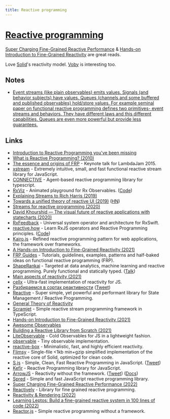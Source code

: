 ```yaml
---
title: Reactive programming
---
```


# [Reactive programming](https://en.wikipedia.org/wiki/Reactive_programming)

[Super Charging Fine-Grained Reactive Performance](https://dev.to/modderme123/super-charging-fine-grained-reactive-performance-47ph) & [Hands-on Introduction to Fine-Grained Reactivity](https://dev.to/ryansolid/a-hands-on-introduction-to-fine-grained-reactivity-3ndf) are great reads.

Love [Solid](../programming-languages/javascript/js-libraries/solid.md)'s reactivity model. [Voby](https://github.com/vobyjs/voby) is interesting too.

## Notes

- [Event streams (like plain observables) emits values. Signals (and behavior subjects) have values. Queues (channels and some buffered and published observables) hold/store values. For example seminal paper on functional reactive programming defines two primitives- event streams and behaviors. They have different laws and this different capabilities. Queues are even more powerful but provide less guarantees.](https://www.reddit.com/r/reactjs/comments/yk6iy3/react_vdom_vs_preact_signal_performance_flame/)

## Links

- [Introduction to Reactive Programming you've been missing](https://gist.github.com/staltz/868e7e9bc2a7b8c1f754)
- [What is Reactive Programming? (2010)](http://paulstovell.com/blog/reactive-programming)
- [The essence and origins of FRP](https://github.com/conal/talk-2015-essence-and-origins-of-frp) - Keynote talk for LambdaJam 2015.
- [xstream](https://github.com/staltz/xstream) - Extremely intuitive, small, and fast functional reactive stream library for JavaScript.
- [CONNECTIVE](https://connective.dev/) - Agent-based reactive programming library for typescript.
- [RxViz](https://rxviz.com/) - Animated playground for Rx Observables. ([Code](https://github.com/moroshko/rxviz))
- [Explaining Streams to Rich Harris (2019)](https://johnlindquist.com/explaining-streams-to-rich-harris)
- [Towards a unified theory of reactive UI (2019)](https://raphlinus.github.io/ui/druid/2019/11/22/reactive-ui.html) ([HN](https://news.ycombinator.com/item?id=21607818))
- [Streams for reactive programming (2020)](https://surma.dev/things/streams-for-reactive-programming/)
- [David Khourshid — The visual future of reactive applications with statecharts (2020)](https://www.youtube.com/watch?v=o84Xw8qiTCw)
- [RxFeedback](https://github.com/NoTests/RxFeedback.swift) - Universal system operator and architecture for RxSwift.
- [reactive.how](https://reactive.how/) - Learn RxJS operators and Reactive Programming principles. ([Code](https://github.com/cedricss/reactive.how))
- [Kairo.js](https://github.com/3Shain/kairo) - Refined reactive programming pattern for web applications, the framework over frameworks.
- [A Hands-on Introduction to Fine-Grained Reactivity (2021)](https://dev.to/ryansolid/a-hands-on-introduction-to-fine-grained-reactivity-3ndf)
- [FRP Guides](https://github.com/HeinrichApfelmus/frp-guides) - Tutorials, guidelines, examples, patterns and half-baked ideas on functional reactive programming (FRP).
- [ShapeRankai](https://github.com/f5devcentral/shapeRank) - Targeted at data analytics, machine learning and reactive programming. Purely functional and statically typed. ([Talk](https://www.youtube.com/watch?v=vMO-CFlbYf8))
- [Main aspects of reactivity (2021)](https://dev.to/ninjin/main-aspects-of-reactivity-58co)
- [cellx](https://github.com/Riim/cellx) - Ultra-fast implementation of reactivity for JS.
- [Разбираемся в сортах реактивности](https://github.com/nin-jin/slides/blob/master/reactivity/readme.md) ([Tweet](https://twitter.com/andrey_sitnik/status/1460956157854752768))
- [Reactive](https://github.com/YousefED/reactive) - Super simple, yet powerful and performant library for State Management / Reactive Programming.
- [General Theory of Reactivity](https://github.com/kriskowal/gtor)
- [Scramjet](https://github.com/scramjetorg/framework-js) - Simple reactive stream programming framework in TypeScript.
- [Hands-on Introduction to Fine-Grained Reactivity (2021)](https://dev.to/ryansolid/a-hands-on-introduction-to-fine-grained-reactivity-3ndf)
- [Awesome Observables](https://github.com/sindresorhus/awesome-observables)
- [Building a Reactive Library from Scratch (2021)](https://dev.to/ryansolid/building-a-reactive-library-from-scratch-1i0p)
- [LiteObservable](https://github.com/lxsmnsyc/LiteObservable) - Cold Observables for JS in a lightweight fashion.
- [observable](https://github.com/ally-ui/observable) - Tiny observable implementation.
- [reactive-box](https://github.com/re-js/reactive-box) - Minimalistic, fast, and highly efficient reactivity.
- [Flimsy](https://github.com/fabiospampinato/flimsy) - Single-file <1kb min+gzip simplified implementation of the reactive core of Solid, optimized for clean code.
- [S.js](https://github.com/adamhaile/S) - Simple, Clean, Fast Reactive Programming in JavaScript. ([Tweet](https://twitter.com/RyanCarniato/status/1604764288052142080))
- [Kefir](https://github.com/kefirjs/kefir) - Reactive Programming library for JavaScript.
- [ArrowJS](https://github.com/justin-schroeder/arrow-js) - Reactivity without the framework. ([Tweet](https://twitter.com/jpschroeder/status/1593326779179073537)) ([Docs](https://www.arrow-js.com/))
- [Spred](https://github.com/art-bazhin/spred) - Simple and fast JavaScript reactive programming library.
- [Super Charging Fine-Grained Reactive Performance (2022)](https://dev.to/modderme123/super-charging-fine-grained-reactive-performance-47ph)
- [Reactively](https://github.com/modderme123/reactively) - Library for fine grained reactive programming.
- [Reactivity & Rendering (2022)](https://www.youtube.com/watch?v=R5AcOtxIdMk)
- [Learning Leptos: Build a fine-grained reactive system in 100 lines of code (2022)](https://www.youtube.com/watch?v=GWB3vTWeLd4)
- [Reactor.js](https://github.com/fynyky/reactor.js) - Simple reactive programming without a framework.
